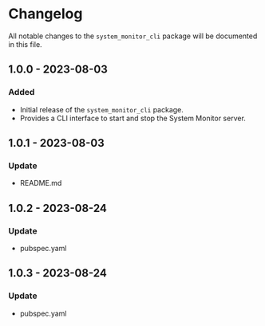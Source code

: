 # Changelog

All notable changes to the `system_monitor_cli` package will be documented in this file.

## 1.0.0 - 2023-08-03

### Added

- Initial release of the `system_monitor_cli` package.
- Provides a CLI interface to start and stop the System Monitor server.

## 1.0.1 - 2023-08-03

### Update

- README.md

## 1.0.2 - 2023-08-24

### Update

- pubspec.yaml

## 1.0.3 - 2023-08-24

### Update

- pubspec.yaml
